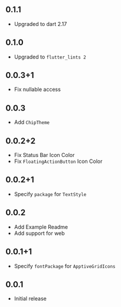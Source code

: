 ## 0.1.1
* Upgraded to dart 2.17

## 0.1.0
* Upgraded to `flutter_lints 2`

## 0.0.3+1
* Fix nullable access

## 0.0.3
* Add `ChipTheme`

## 0.0.2+2
* Fix Status Bar Icon Color
* Fix `FloatingActionButton` Icon Color

## 0.0.2+1
* Specify `package` for `TextStyle`

## 0.0.2
* Add Example Readme
* Add support for web

## 0.0.1+1
* Specify `fontPackage` for `ApptiveGridIcons`

## 0.0.1
* Initial release
